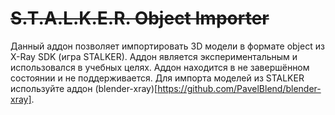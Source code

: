 # ~~S.T.A.L.K.E.R. Object Importer~~

Данный аддон позволяет импортировать 3D модели в формате object из X-Ray SDK (игра STALKER). Аддон является экспериментальным и использовался в учебных целях. Аддон находится в не завершённом состоянии и не поддерживается. Для импорта моделей из STALKER используйте аддон (blender-xray)[https://github.com/PavelBlend/blender-xray].

